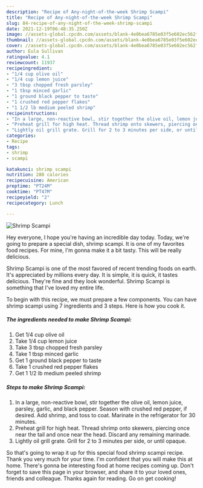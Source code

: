 ```yaml
---
description: "Recipe of Any-night-of-the-week Shrimp Scampi"
title: "Recipe of Any-night-of-the-week Shrimp Scampi"
slug: 84-recipe-of-any-night-of-the-week-shrimp-scampi
date: 2021-12-19T06:48:35.250Z
image: //assets-global.cpcdn.com/assets/blank-4e0bea6785e03f5e602ec562f230caae08da540cada707380b4fe1bbebba43da.png
thumbnail: //assets-global.cpcdn.com/assets/blank-4e0bea6785e03f5e602ec562f230caae08da540cada707380b4fe1bbebba43da.png
cover: //assets-global.cpcdn.com/assets/blank-4e0bea6785e03f5e602ec562f230caae08da540cada707380b4fe1bbebba43da.png
author: Eula Sullivan
ratingvalue: 4.1
reviewcount: 11937
recipeingredient:
- "1/4 cup olive oil"
- "1/4 cup lemon juice"
- "3 tbsp chopped fresh parsley"
- "1 tbsp minced garlic"
- "1 ground black pepper to taste"
- "1 crushed red pepper flakes"
- "1 1/2 lb medium peeled shrimp"
recipeinstructions:
- "In a large, non-reactive bowl, stir together the olive oil, lemon juice, parsley, garlic, and black pepper. Season with crushed red pepper, if desired. Add shrimp, and toss to coat. Marinate in the refrigerator for 30 minutes."
- "Preheat grill for high heat. Thread shrimp onto skewers, piercing once near the tail and once near the head. Discard any remaining marinade."
- "Lightly oil grill grate. Grill for 2 to 3 minutes per side, or until opaque."
categories:
- Recipe
tags:
- shrimp
- scampi

katakunci: shrimp scampi 
nutrition: 280 calories
recipecuisine: American
preptime: "PT24M"
cooktime: "PT47M"
recipeyield: "2"
recipecategory: Lunch

---
```



![Shrimp Scampi](//assets-global.cpcdn.com/assets/blank-4e0bea6785e03f5e602ec562f230caae08da540cada707380b4fe1bbebba43da.png)

Hey everyone, I hope you're having an incredible day today. Today, we're going to prepare a special dish, shrimp scampi. It is one of my favorites food recipes. For mine, I'm gonna make it a bit tasty. This will be really delicious.



Shrimp Scampi is one of the most favored of recent trending foods on earth. It's appreciated by millions every day. It is simple, it is quick, it tastes delicious. They're fine and they look wonderful. Shrimp Scampi is something that I've loved my entire life.


To begin with this recipe, we must prepare a few components. You can have shrimp scampi using 7 ingredients and 3 steps. Here is how you cook it.

<!--inarticleads1-->

##### The ingredients needed to make Shrimp Scampi:

1. Get 1/4 cup olive oil
1. Take 1/4 cup lemon juice
1. Take 3 tbsp chopped fresh parsley
1. Take 1 tbsp minced garlic
1. Get 1 ground black pepper to taste
1. Take 1 crushed red pepper flakes
1. Get 1 1/2 lb medium peeled shrimp




<!--inarticleads2-->

##### Steps to make Shrimp Scampi:

1. In a large, non-reactive bowl, stir together the olive oil, lemon juice, parsley, garlic, and black pepper. Season with crushed red pepper, if desired. Add shrimp, and toss to coat. Marinate in the refrigerator for 30 minutes.
1. Preheat grill for high heat. Thread shrimp onto skewers, piercing once near the tail and once near the head. Discard any remaining marinade.
1. Lightly oil grill grate. Grill for 2 to 3 minutes per side, or until opaque.




So that's going to wrap it up for this special food shrimp scampi recipe. Thank you very much for your time. I'm confident that you will make this at home. There's gonna be interesting food at home recipes coming up. Don't forget to save this page in your browser, and share it to your loved ones, friends and colleague. Thanks again for reading. Go on get cooking!
